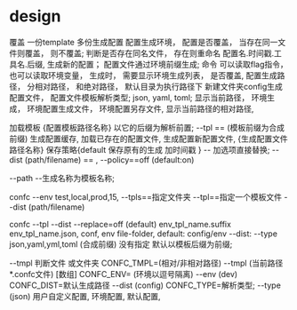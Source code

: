 # design 

覆盖
一份template
 多份生成配置
 配置生成环境，
 配置是否覆盖， 当存在同一文件则覆盖， 则不覆盖;
 判断是否存在同名文件， 存在则重命名 配置名.时间戳.工具名.后缀,  生成新的配置；
 配置文件通过环境前缀生成;
 命令 可以读取flag指令， 也可以读取环境变量， 生成时， 需要显示环境生成列表， 是否覆盖,
 配置生成路径， 分相对路径， 和绝对路径，
 默认目录为执行路径下 新建文件夹config生成配置文件，
 配置文件模板解析类型; json, yaml, toml;
 显示当前路径，
 环境生成，
 环境配置生成文件，
 环境配置另存文件,
 显示当前路径的相对路径,


加载模板 {配置模板路径名称} 以它的后缀为解析前置; --tpl ==  (模板前缀为合成前缀)
生成配置缓存,
加载已存在的配置文件,
生成配置新配置文件,  {生成配置文件路径名称} 保存策略{default 保存原有的生成 加时间戳 } -- 加选项直接替换; -- dist (path/filename) ==  , --policy==off (default:on)

--path
--生成名称为模板名称;

confc --env test,local,prod,15, --tpls==指定文件夹 --tpl==指定一个模板文件 --dist (path/filename)

confc --tpl --dist --replace=off (default)
env_tpl_name.suffix
env_tpl_name.json, conf,
env file-folder,
default: config/env
--dist:
--type json,yaml,yml,toml (合成前缀) 没有指定 默认以模板后缀为前缀;

--tmpl 判断文件 或文件夹
CONFC_TMPL=(相对/非相对路径)  --tmpl (当前路径 *.confc文件) [数组]
CONFC_ENV= (环境以逗号隔离) --env (dev)
CONFC_DIST=默认生成路径 --dist (config)
CONFC_TYPE=解析类型;  --type (json)
用户自定义配置,
环境配置,
默认配置,
